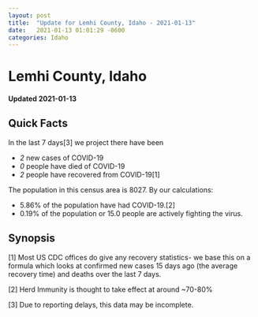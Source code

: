 ```yaml
---
layout: post
title:  "Update for Lemhi County, Idaho - 2021-01-13"
date:   2021-01-13 01:01:29 -0600
categories: Idaho
---
```


# Lemhi County, Idaho
#### Updated 2021-01-13

## Quick Facts

In the last 7 days[3] we project there have been
- *2* new cases of COVID-19
- *0* people have died of COVID-19
- *2* people have recovered from COVID-19[1]

The population in this census area is 8027. By our calculations:
- 5.86% of the population have had COVID-19.[2]
- 0.19% of the population or 15.0 people are actively fighting the virus.

## Synopsis




[1] Most US CDC offices do give any recovery statistics- we base this on a formula which looks at confirmed new cases
15 days ago (the average recovery time) and deaths over the last 7 days.

[2] Herd Immunity is thought to take effect at around ~70-80%

[3] Due to reporting delays, this data may be incomplete.
 
    